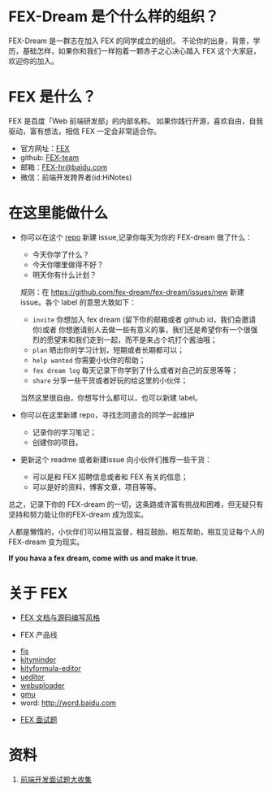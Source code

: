 # FEX-Dream 是个什么样的组织？

FEX-Dream 是一群志在加入 FEX 的同学成立的组织。
不论你的出身，背景，学历，基础怎样，如果你和我们一样抱着一颗赤子之心决心踏入 FEX 这个大家庭，欢迎你的加入。

# FEX 是什么？

FEX 是百度「Web 前端研发部」的内部名称。 如果你践行开源，喜欢自由，自我驱动，富有想法，相信 FEX 一定会非常适合你。

- 官方网址：[FEX](http://FEX.baidu.com/)
- github: [FEX-team](https://github.com/FEX-team/)
- 邮箱：FEX-hr@baidu.com
- 微信：前端开发跨界者(id:HiNotes)


# 在这里能做什么

- 你可以在这个 [repo](https://github.com/FEX-Dream/FEX-Dream) 新建 issue,记录你每天为你的 FEX-dream 做了什么：
  + 今天你学了什么？
  + 今天你哪里做得不好？
  + 明天你有什么计划？

  规则：在 <https://github.com/fex-dream/fex-dream/issues/new> 新建 issue。各个 label 的意思大致如下：
  - `invite` 你想加入 fex dream (留下你的邮箱或者 github id，我们会邀请你)或者 你想邀请别人去做一些有意义的事，我们还是希望你有一个很强烈的愿望来和我们走到一起，而不是来占个坑打个酱油哦；
  - `plan` 晒出你的学习计划，短期或者长期都可以；
  - `help wanted` 你需要小伙伴的帮助；
  - `fex dream log` 每天记录下你学到了什么或者对自己的反思等等；
  - `share` 分享一些干货或者好玩的给这里的小伙伴；

  当然这里很自由，你想写什么都可以，也可以新建 label。

- 你可以在这里新建 repo，寻找志同道合的同学一起维护
  + 记录你的学习笔记；
  + 创建你的项目。
- 更新这个 readme 或者新建issue 向小伙伴们推荐一些干货：
  + 可以是和 FEX 招聘信息或者和 FEX 有关的信息；
  + 可以是好的资料，博客文章，项目等等。

总之，记录下你的 FEX-dream 的一切，这条路或许富有挑战和困难，但无疑只有坚持和努力能让你的FEX-dream 成为现实。

人都是懒惰的，小伙伴们可以相互监督，相互鼓励，相互帮助，相互见证每个人的 FEX-dream 变为现实。

**If you hava a fex dream, come with us and make it true.**


# 关于 FEX

+ [FEX 文档与源码编写风格](https://github.com/fex-team/styleguide)

+ FEX 产品线
 - [fis](https://github.com/fex-team/fis/)
 - [kityminder](https://github.com/fex-team/kityminder/)
 - [kityformula-editor](https://github.com/fex-team/kityformula-editor/)
 - [ueditor](http://github.com/fex-team/ueditor/)
 - [webuploader](https://github.com/fex-team/webuploader/)
 - [gmu](https://github.com/fex-team/gmu/)
 - word: http://word.baidu.com

+ [FEX 面试题](https://github.com/fex-team/interview-questions)


# 资料

1. [前端开发面试题大收集](https://github.com/paddingme/Front-end-Web-Development-Interview-Question)
